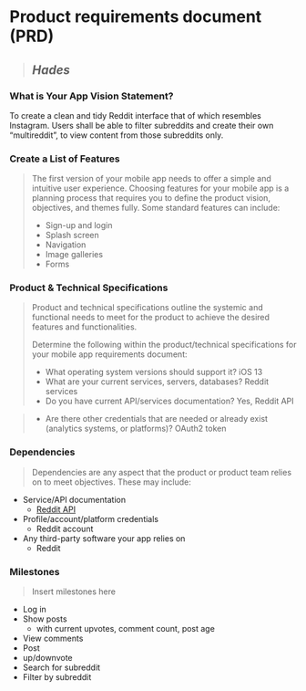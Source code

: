 
# Product requirements document (PRD)

> ## *Hades*

### What is Your App Vision Statement?
To create a clean and tidy Reddit interface that of which resembles Instagram. Users shall be able to filter subreddits and create their own “multireddit”, to view content from those subreddits only.

### Create a List of Features
> The first version of your mobile app needs to offer a simple and intuitive user experience. Choosing features for your mobile app is a planning process that requires you to define the product vision, objectives, and themes fully. Some standard features can include:
>  * Sign-up and login
>  * Splash screen
>  * Navigation
> * Image galleries
> * Forms

### Product & Technical Specifications
> Product and technical specifications outline the systemic and functional needs to meet for the product to achieve the desired features and functionalities.
> 
> 
> Determine the following within the product/technical specifications for your mobile app requirements document:
> * What operating system versions should support it?
iOS 13
> * What are your current services, servers, databases?
Reddit services
> * Do you have current API/services documentation?
Yes, Reddit API

> * Are there other credentials that are needed or already exist (analytics systems, or platforms)?
OAuth2 token


### Dependencies
> Dependencies are any aspect that the product or product team relies on to meet objectives.
> These may include:
   * Service/API documentation
       - [Reddit API](https://www.reddit.com/dev/api/)
   * Profile/account/platform credentials
       - Reddit account
   * Any third-party software your app relies on
       - Reddit

### Milestones
> Insert milestones here
* Log in
* Show posts
    - with current upvotes, comment count, post age
* View comments
* Post
* up/downvote
* Search for subreddit
* Filter by subreddit
